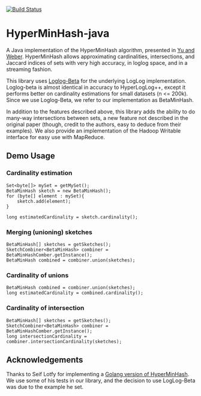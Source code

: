 [![Build Status](https://travis-ci.org/LiveRamp/HyperMinHash-java.svg?branch=master)](https://travis-ci.org/LiveRamp/HyperMinHash-java)

# HyperMinHash-java
A Java implementation of the HyperMinHash algorithm, presented in [Yu and Weber](https://arxiv.org/pdf/1710.08436.pdf). HyperMinHash allows approximating cardinalities, intersections, and Jaccard indices of sets with very high accuracy, in loglog space, and in a streaming fashion.

This library uses [Loglog-Beta](https://arxiv.org/pdf/1612.02284.pdf) for the underlying LogLog implementation. Loglog-beta is almost identical in accuracy to HyperLogLog++, except it performs better on cardinality estimations for small datasets (n <= 200k). Since we use Loglog-Beta, we refer to our implementation as BetaMinHash.

In addition to the features described above, this library adds the ability to do many-way intersections between sets, a new feature not described in the original paper (though, credit to the authors, easy to deduce from their examples). We also provide an implementation of the Hadoop Writable interface for easy use with MapReduce.

## Demo Usage

### Cardinality estimation
```
Set<byte[]> mySet = getMySet();
BetaMinHash sketch = new BetaMinHash();
for (byte[] element : mySet){
    sketch.add(element);
}

long estimatedCardinality = sketch.cardinality();
```


### Merging (unioning) sketches
```
BetaMinHash[] sketches = getSketches();
SketchCombiner<BetaMinHash> combiner = BetaMinHashComber.getInstance();
BetaMinHash combined = combiner.union(sketches);
```

### Cardinality of unions
```
BetaMinHash combined = combiner.union(sketches);
long estimatedCardinality = combined.cardinality();
```

### Cardinality of intersection
```
BetaMinHash[] sketches = getSketches();
SketchCombiner<BetaMinHash> combiner = BetaMinHashComber.getInstance();
long intersectionCardinality = combiner.intersectionCardinality(sketches);
```

## Acknowledgements
Thanks to Seif Lotfy for implementing a [Golang version of HyperMinHash](http://github.com/axiomhq/hyperminhash). We use some of his tests in our library, and the decision to use LogLog-Beta was due to the example he set.
